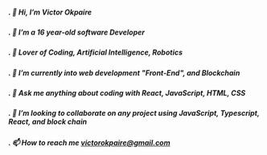 
##### . 👋 Hi, I’m Victor Okpaire
##### . 👀 I’m a 16 year-old software Developer
##### . 👀 Lover of Coding, Artificial Intelligence, Robotics
##### . 🌱 I’m currently into web development "Front-End", and Blockchain
##### . 🌱 Ask me anything about coding with React, JavaScript, HTML, CSS
##### . 💞️ I’m looking to collaborate on any project using JavaScript, Typescript, React, and block chain
##### . 📫 How to reach me victorokpaire@gmail.com
<!---
VictorTheCode/VictorTheCode is a ✨ special ✨ repository because its `README.md` (this file) appears on your GitHub profile.
You can click the Preview link to take a look at your changes.
--->
